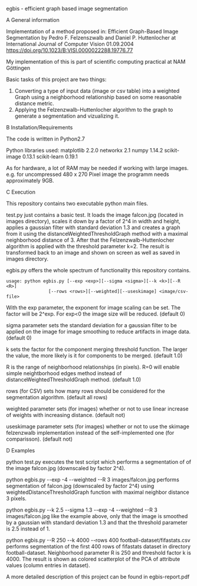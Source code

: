 egbis - efficient graph based image segmentation

A	General information

Implementation of a method proposed in: Efficient Graph-Based Image Segmentation
by Pedro F. Felzenszwalb and Daniel P. Huttenlocher at International Journal of
Computer Vision 01.09.2004 https://doi.org/10.1023/B:VISI.0000022288.19776.77

My implementation of this is part of scientific computing practical
at NAM Göttingen

Basic tasks of this project are two things:
1. Converting a type of input data (image or csv table) into a weighted Graph
	using a neighborhood relationship based on some reasonable distance metric.
2. Applying the Felzenzwalb-Huttenlocher algorithm to the graph to generate
	a segmentation and vizualizing it.


B	Installation/Requirements

The code is written in Python2.7

Python libraries used:
matplotlib 2.2.0
networkx 2.1
numpy 1.14.2
scikit-image 0.13.1
scikit-learn 0.19.1

As for hardware, a lot of RAM may be needed if working with large images. e.g.
for uncompressed 480 x 270 Pixel image the programm needs approximately 9GB.


C	Execution

This repository contains two executable python main files.

test.py just contains a basic test. It loads the image falcon.jpg (located in
images directory), scales it down by a factor of 2^4 in width and height,
applies a gaussian filter with standard deviation 1.3 and
creates a graph from it using the distanceWeightedThresholdGraph method with a
maximal neighborhood distance of 3. After that the Felzenzwalb-Huttenlocher
algorithm is applied with the threshold parameter k=2. The result is transformed
back to an image and shown on screen as well as saved in images directory.


egbis.py offers the whole spectrum of functionality this repository contains.

	usage: python egbis.py [--exp <exp>][--sigma <sigma>][--k <k>][--R <R>]
					[--rows <rows>][--weighted][--useskimage] <image/csv-file>

With the exp parameter, the exponent for image scaling can be set. The factor
will be 2^exp. For exp<0 the image size will be reduced. (default 0)

sigma parameter sets the standard deviation for a gaussian filter to be applied
on the image for image smoothing to reduce artifacts in image data. (default 0)

k sets the factor for the component merging threshold function. The larger the
value, the more likely is it for components to be merged. (default 1.0)

R is the range of neighborhood relationships (in pixels). R=0 will enable simple
neightborhood edges method instead of distanceWeightedThresholdGraph method.
(default 1.0)

rows (for CSV) sets how many rows should be considered for the segmentation
algorithm. (default all rows)

weighted parameter sets (for images) whether or not to use linear increase of
weights with increasing distance. (default not)

useskimage parameter sets (for images) whether or not to use the skimage
felzenzwalb implementation instead of the self-implemented one (for
comparisson). (default not)


D	Examples

python test.py
	executes the test script which performs a segmentation of of the image
	falcon.jpg (downscaled by factor 2^4).

python egbis.py --exp -4 --weighted --R 3 images/falcon.jpg
	performs segmentation of falcon.jpg (downscaled by factor 2^4) using
	weightedDistanceThresholdGraph function with maximal neighbor distance 3
	pixels.

python egbis.py --k 2.5 --sigma 1.3 --exp -4 --weighted --R 3 images/falcon.jpg
	like the example above, only that the image is smoothed by a gaussian with
	standard deviation 1.3 and that the threshold parameter is 2.5 instead of 1.


python egbis.py --R 250 --k 4000 --rows 400 football-dataset/fifastats.csv
	performs segmentation of the first 400 rows of fifastats dataset in
	directory football-dataset. Neighborhood parameter R is 250 and threshold
	factor k is 4000. The result is shown as colored scatterplot of the PCA of
	attribute values (column entries in dataset).


A more detailed description of this project can be found in egbis-report.pdf
